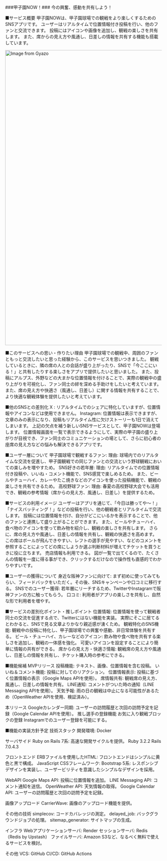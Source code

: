 ###甲子園NOW！###
今の興奮、感動を共有しよう！

■サービス概要
甲子園NOWは、甲子園球場での観戦をより楽しくするためのSNSアプリです。
ユーザーはリアルタイムで位置情報付き投稿を行い、他のファンと交流できます。
投稿にはアイコンや画像を追加し、観戦の楽しさを共有します。
また、席からの見え方や風通し、日差しの情報を共有する機能も搭載しています。

<a href="https://gyazo.com/62ac8b27fdc51602494ebd3995fb9dbb"><img src="https://i.gyazo.com/62ac8b27fdc51602494ebd3995fb9dbb.png" alt="Image from Gyazo" width="947"/></a>

■このサービスへの思い・作りたい理由
甲子園球場での観戦中、周囲のファンともっと交流したいと思った経験から、このサービスを思いつきました。
観戦しているときに、隣の席の人との会話が盛り上がったり、SNSで「今ここにいる！」と共有したりする楽しさをアプリで提供したいと思いました。
また、投稿にアルプス、外野などの大まかな位置情報を付けることで、実際の観戦中の盛り上がりを可視化し、ファン同士の絆を深める手助けをしたいと考えています。
また、席の見え方や快適さ（風通し、日差し）に関する情報を共有することで、より快適な観戦体験を提供したいと考えています。


■他のSNSとの差別化
X : リアルタイムでのシェアに特化していますが、位置情報やアイコンなどは使用できません。
Instagram: 位置情報は表示できますが、文章のみの表示になり、投稿もリアルタイム性に欠けストーリーも1日で消えてしまいます。
上記の欠点を補う新しいSNSサービスとして、甲子園NOWは登場します。
位置情報画面を一覧で表示できるようにして、実際の甲子園の盛り上がりが目視でき、ファン同士のコミュニケーションの場として、さらに初心者の座席の見え方などの悩みも解決できるアプリです。


■ユーザー層について
甲子園球場で観戦するファン:
理由: 球場内でのリアルタイムな交流を促進し、甲子園観戦での同じファンとの交流という野球観戦においての楽しみを増やすため。
SNS好きの若年層:
理由: リアルタイムでの位置情報付き投稿や、いいね・コメント機能で、SNS感覚で楽しめるため。
また、ビールやチューハイ、カレーやたこ焼きなどのアイコンを使った投稿機能で、観戦の楽しさを共有できるため。
高校野球ファン:
理由: 春夏の高校野球大会でも活用でき、観戦の参考情報（席からの見え方、風通し、日差し）を提供するため。


■サービスの利用イメージ
ユーザーはアプリを通じて、「今日は勝ってや〜！」「ナイスバッティング！」などの投稿を行い、他の観戦者とリアルタイムで交流します。
投稿には位置情報を付け、自分がどこにいるかを表示することで、他のファンと連携して盛り上がることができます。
また、ビールやチューハイ、食べ物のアイコンを使って飲み物を紹介し、観戦の楽しさを共有します。
さらに、席の見え方や風通し、日差しの情報を共有し、観戦の快適さを高めます。
この席はボールが飛んできやすい、レフトの選手が見やすい、などのコメントを参照することによってどの席にしようか選ぶ判断材料が増えてチケットを買うときに役に立ちます。
売店情報も利用できる。
図が一覧で出てくるので、たくさんの情報を一度に得る事ができ、クリックするだけなので操作性も直感的でわかりやすいです。


■ユーザーの獲得について
身近な阪神ファンに向けて:
まず初めに使ってみてもらい、フィードバックをいただく。その後、SNSキャンペーンや口コミに移行する。
SNSでのユーザー獲得:
若年層にリーチするため、TwitterやInstagramで阪神ファンの方に触ってもらう。
口コミ:
利用者がアプリの楽しさを共有し、自然な形で利用者を増やす。


■サービスの差別化ポイント・推しポイント
位置情報:
位置情報を使って観戦者同士の交流を促進する点で、Twitterにはない機能を実装。
実際にそこに居てるとわかると、SNSで見る文章よりかなり親近感が湧くため。
観戦特化のSNS機能:
観戦中の投稿に特化し、甲子園球場での興奮や感動、非日常体験を共有する。
ビール・チューハイ、カレーなどのアイコン:
飲み物や食べ物を共有する楽しさを追加し、観戦の一体感を強化。
可愛いアイコンを設定することにより簡単に情報の共有ができる。
席からの見え方・快適さ情報:
観戦席の見え方や風通し、日差しの情報を共有し、チケット購入時の参考にできる。


■機能候補
MVPリリース
投稿機能: テキスト、画像、位置情報を含む投稿。
いいね＆コメント機能: 投稿に対してのリアクション。
位置情報表示: 投稿に基づく位置情報の表示（Google Maps APIを使用）。
席情報共有: 観戦席の見え方、風通し、日差しの情報を共有。
LINE通知: コメントがついた時の通知（LINE Messaging APIを使用）。
天気予報: 雨の日の観戦は中止になる可能性があるため（OpenWeather APIを使用、検証済み）。


本リリース
Googleカレンダー同期: ユーザーの訪問履歴と次回の訪問予定を記録（Google Calendar APIを使用）。
推し選手の登録機能
お気に入り観戦ブロックの登録
Instagramでのユーザー登録を可能にする。


■機能の実装方針予定
技術スタック
開発環境: Docker

サーバサイド
Ruby on Rails 7系: 高速な開発サイクルを提供。
Ruby 3.2.2
Rails 7.0.4.3

フロントエンド
ERBファイルを使用したHTML: フロントエンドはシンプルに黄色と黒で構成。
JavaScript
CSSフレームワーク:
Bootstrap 5系: レスポンシブデザインを実装し、ユーザービリティを意識したシンプルなデザインを採用。

WebAPI
Google Maps API: 投稿に位置情報を追加。
LINE Messaging API: コメント通知を送信。
OpenWeather API: 天気情報の取得。
Google Calendar API: ユーザーの訪問履歴と次回の訪問予定を記録。

画像アップロード
CarrierWave: 画像のアップロード機能を提供。

その他の技術
simplecov: コードカバレッジの測定。
delayed_job: バックグラウンドジョブの処理。
sitemap_generator: サイトマップの生成。

インフラ
Webアプリケーションサーバ: Render
セッションサーバ: Redis（Redis by Upstash）
ファイルサーバ: Amazon S3など、なるべく無料で使えるサービスを検討。

その他
VCS: GitHub
CI/CD: GitHub Actions

